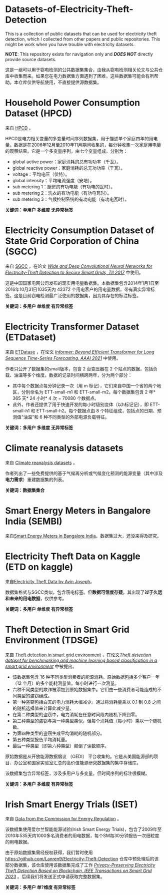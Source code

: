 # Datasets-of-Electricity-Theft-Detection
This is a collection of public datasets that can be used for electricity theft detection, which I collected from other papers and public repositories. This might be work when you have trouble with electricity datasets. 

**NOTE**: This repository exists for navigation only and _**DOES NOT**_ directly provide source datasets.

这是一组可以用于窃电检测的公共数据集集合，由我从窃电检测相关论文与公共仓库中收集而来。如果您在电力数据集方面遇到了困难，这些数据集可能会有所帮助。本仓库仅供导航使用，不直接提供源数据集。
# Household Power Consumption Dataset (HPCD)
来自 [HPCD](https://github.com/PranayKr/Smart-Meter-Data-Analytics) 。

HPCD是电力相关变量的多变量时间序列数据集，用于描述单个家庭四年的用电量。数据是在2006年12月至2010年11月期间收集的，每分钟收集一次家庭用电量的观察结果。它是一个多变量序列，由七个变量组成，分别为：

* global active power：家庭消耗的总有功功率（千瓦）。
* global reactive power：家庭消耗的总无功功率（千瓦）。 
* voltage：平均电压（伏特）。 
* global intensity：平均电流强度（安培）。 
* sub metering 1：厨房的有功电能（有功电的瓦时）。 
* sub metering 2：洗衣的有功电能（有功电瓦时）。 
* sub metering 3：气候控制系统的有功电能（有功电瓦时）。

**关键词：单用户 多维度 无异常标签**
# Electricity Consumption Dataset of State Grid Corporation of China (SGCC)
来自 [SGCC](https://github.com/henryRDlab/ElectricityTheftDetection) ，在论文 [_Wide and Deep Convolutional Neural Networks for Electricity-Theft Detection to Secure Smart Grids, TII 2017_](https://ieeexplore.ieee.org/abstract/document/8233155/) 中使用。

这是中国国家电网公司发布的现实用电量数据集。本数据集包含2014年1月1日至2016年10月31日1035天内 42372 个用电客户的用电量数据，带有真实异常标签。这是目前窃电检测最广泛使用的数据集，因为其存在的标注标签。

**关键词：多用户 单维度 有异常标签**
# Electricity Transformer Dataset (ETDataset)
来自 [ETDatase](https://github.com/zhouhaoyi/ETDataset?tab=readme-ov-file) ，在论文 [_Informer: Beyond Efficient Transformer for Long Sequence Time-Series Forecasting, AAAI 2021_](https://arxiv.org/abs/2012.07436) 中使用。

作者只公开了数据集的small版本，包含 2 台变压器在 2 个站点的数据，包括负载、油温等多个维度。数据的记录时间横跨两年，分为两个部分：
* 其中每个数据点每分钟记录一次（用 m 标记），它们来自中国一个省的两个地区，分别命名为 ETT-small-m1 和 ETT-small-m2。每个数据集包含 2 年* 365 天* 24 小时* 4 次 = 70080 个数据点。
* 此外，作者还提供了用于快速开发的每小时级别变体（以h标记记），即 ETT-small-h1 和 ETT-small-h2。每个数据点由 8 个特征组成，包括点的日期、预测值“油温”和 6 种不同类型的外部电源负载特征。

**关键词：多用户 多维度 无异常标签**
# Climate reanalysis datasets
来自 [Climate reanalysis datasets](https://github.com/energy-modelling-toolkit/climate-driven-energy-datasets) 。

作者列出了一些免费提供的基于气候再分析或气候变化预测的能源变量（其中涉及**电力需求**）重建数据集的列表。

**关键词：数据集集合**
# Smart Energy Meters in Bangalore India (SEMBI)
来自[Smart Energy Meters in Bangalore India](https://www.kaggle.com/datasets/unseemlycoder/smart-energy-meters-in-bangalore-india)。数据集过大，还没来得及研究。

# Electricity Theft Data on Kaggle (ETD on kaggle)
来自[Electricity Theft Data by Avin Joseph](https://www.kaggle.com/datasets/avinemmatty/theft-data/data)。

数据集格式与SGCC类似，包含窃电标签。但**数据可信度存疑**，其出现了**过于久远和未来的用电数据**，仅供参考。

**关键词：多用户 单维度 有异常标签**
# Theft Detection in Smart Grid Environment (TDSGE)
来自 [Theft detection in smart grid environment](https://data.mendeley.com/datasets/c3c7329tjj/1) ，在论文[_Theft detection dataset for benchmarking and machine learning based classification in a smart grid environment_](https://www.sciencedirect.com/science/article/pii/S1319157822001562?ref=pdf_download&fr=RR-2&rr=87a79bc1ea43d5fd) 中被提出。

* 该数据集包含 16 种不同类型消费者的能源消耗。原始数据包括多个客户一年（12 个月）的多个能耗测量值。每小时进行一次测量。  
* 六种不同类型的欺诈被添加到原始数据集中。它们由一些消费者可能造成的不同类型的盗窃组成。
*   第一种盗窃包括白天的电力消耗大幅减少。通过将消耗量乘以 0.1 到 0.8 之间的随机选择值来计算此减少量。
*   在第二种类型的盗窃中，电力消耗在任意时间段内随机下降到零。
*   第三种类型的盗窃与第一种类型类似，但每个消耗值（每小时）乘以一个随机数。
*   为第四种类型的盗窃生成平均消耗的随机部分。
*   第五种类型报告平均消耗量。
*   最后一种类型（即第六种类型）颠倒了读数顺序。
  
原始数据是从开放能源数据倡议 （OEDI） 平台收集的。它是从美国能源部的项目、办公室和国家实验室汇总的高价值能源研究数据集的集中存储库。

该数据集包含异常标签，涉及多用户与多变量，但时间序列的标注很模糊。

**关键词：多用户 多维度 有异常标签**
# Irish Smart Energy Trials (ISET)
来自 [Data from the Commission for Energy Regulation](https://www.ucd.ie/issda/data/commissionforenergyregulationcer/) 。

该数据集使用爱尔兰智能能源试验(Irish Smart Energy Trials)，包含了2009年至2010年535天内1000多名消费者的用电数据，每个SM每30分钟报告一次细粒度的用电数据。

由于原始数据集需经授权获得，我们暂时使用 https://github.com/Lanren9/Electricity-Theft-Detection 仓库中预处理后的该部分数据集，该仓库使用该数据集完成了工作 [_Privacy-Preserving Electricity Theft Detection Based on Blockchain, IEEE Transactions on Smart Grid 2023_](https://ieeexplore.ieee.org/abstract/document/10048496) 。后续我们将发送正式申请获取完整数据集。

**关键词：多用户 单?维度 有异常标签**
